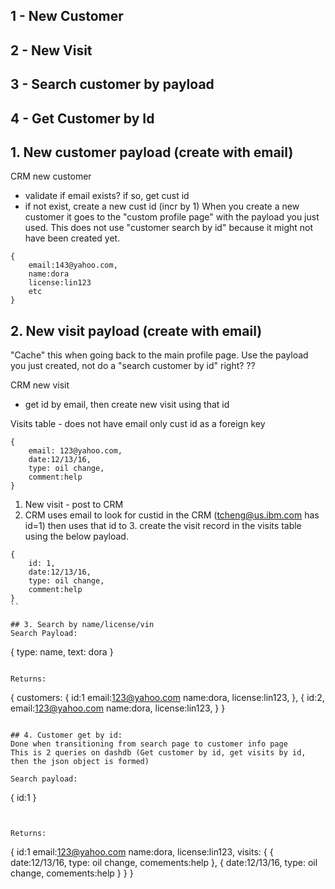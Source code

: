## 1 - New Customer
## 2 - New Visit
## 3 - Search customer by payload
## 4 - Get Customer by Id

## 1. New customer payload (create with email)
CRM new customer
- validate if email exists? if so, get cust id
- if not exist, create a new cust id (incr by 1)
When you create a new customer it goes to the "custom profile page" with the payload you just used. 
This does not use "customer search by id" because it might not have been created yet.

```
{
    email:143@yahoo.com,
    name:dora
    license:lin123
    etc
}
```

## 2. New visit payload (create with email)
"Cache" this when going back to the main profile page. Use the payload you just created, not do a "search customer by id" right? ??

CRM new visit
- get id by email, then create new visit using that id


Visits table - does not have email only cust id as a foreign key
```
{
    email: 123@yahoo.com,
    date:12/13/16,
    type: oil change,
    comment:help    
}
```

1. New visit - post to CRM 
2. CRM uses email to look for custid in the CRM (tcheng@us.ibm.com has id=1) then uses that id to 3. create the visit record in the visits table using the below payload.

```
{
    id: 1,
    date:12/13/16,
    type: oil change,
    comment:help    
}
``

## 3. Search by name/license/vin
Search Payload:

```
{
    type: name,
    text: dora
}

```

Returns:
```
{ 
    customers: 
        {
            id:1
            email:123@yahoo.com
            name:dora,
            license:lin123,
        },
        {
            id:2,
            email:123@yahoo.com
            name:dora,
            license:lin123,
        }
}
```

## 4. Customer get by id:
Done when transitioning from search page to customer info page
This is 2 queries on dashdb (Get customer by id, get visits by id, then the json object is formed)

Search payload:
```
{
    id:1
}
```


Returns:
```
{
    id:1
    email:123@yahoo.com
    name:dora,
    license:lin123,
    visits:
            {
                {
                    date:12/13/16,
                    type: oil change,
                    comements:help
                },
                {
                    date:12/13/16,
                    type: oil change,
                    comements:help
                }
            }
}
```            

